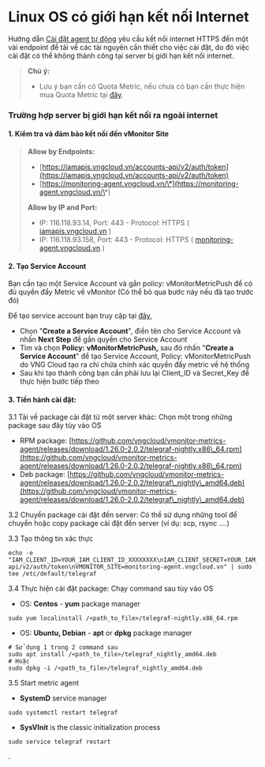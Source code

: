 # Linux OS có giới hạn kết nối Internet

Hướng dẫn [Cài đặt agent tự động](https://docs.vngcloud.vn/vng-cloud-document/vn/vmonitor-platform/cach-tinh-nang-cua-vmonitor-platform/metrics/lam-viec-voi-metric-agent/cai-dat-metric-agent-tren-server) yêu cầu kết nối internet HTTPS đến một vài endpoint để tải về các tài nguyên cần thiết cho việc cài đặt, do đó việc cài đặt có thể không thành công tại server bị giới hạn kết nối internet.

> **Chú ý:**
>
> * Lưu ý bạn cần có Quota Metric, nếu chưa có bạn cần thực hiện mua Quota Metric tại [đây](https://docs.vngcloud.vn/pages/viewpage.action?pageId=31555658).

### **Trường hợp server bị giới hạn kết nối ra ngoài internet**

#### **1. Kiểm tra và đảm bảo kết nối đến vMonitor Site**

> **Allow by Endpoints:**
>
> * [https://iamapis.vngcloud.vn/accounts-api/v2/auth/token](https://iamapis.vngcloud.vn/accounts-api/v2/auth/token)
> * [https://monitoring-agent.vngcloud.vn/\*](https://monitoring-agent.vngcloud.vn/\*)
>
> **Allow by IP and Port:**
>
> * IP: 116.118.93.14, Port: 443 - Protocol: HTTPS ( [iamapis.vngcloud.vn](http://iamapis.vngcloud.vn) )
> * IP: 116.118.93.158, Port: 443 - Protocol: HTTPS ( [monitoring-agent.vngcloud.vn](http://monitoring-agent.vngcloud.vn) )

#### **2. Tạo Service Account** 

Bạn cần tạo một Service Account và gắn policy: vMonitorMetricPush để có đủ quyền đẩy Metric về vMonitor (Có thể bỏ qua bước này nếu đã tạo trước đó)

Để tạo service account bạn truy cập tại [đây](https://hcm-3.console.vngcloud.vn/iam/service-accounts),

* Chọn "**Create a Service Account**", điền tên cho Service Account và nhấn **Next Step** để gắn quyền cho Service Account
* Tìm và chọn **Policy:** **vMonitorMetricPush,** sau đó nhấn "**Create a Service Account**" để tạo Service Account, Policy: vMonitorMetricPush do VNG Cloud tạo ra chỉ chứa chính xác quyền đẩy metric về hệ thống
* Sau khi tạo thành công bạn cần phải lưu lại Client\_ID và Secret\_Key để thực hiện bước tiếp theo

#### **3. Tiến hành cài đặt:**

3.1 Tải về package cài đặt từ một server khác: Chọn một trong những package sau đây tùy vào OS

* RPM package: [https://github.com/vngcloud/vmonitor-metrics-agent/releases/download/1.26.0-2.0.2/telegraf-nightly.x86\_64.rpm](https://github.com/vngcloud/vmonitor-metrics-agent/releases/download/1.26.0-2.0.2/telegraf-nightly.x86\_64.rpm)
* Deb package: [https://github.com/vngcloud/vmonitor-metrics-agent/releases/download/1.26.0-2.0.2/telegraf\_nightly\_amd64.deb](https://github.com/vngcloud/vmonitor-metrics-agent/releases/download/1.26.0-2.0.2/telegraf\_nightly\_amd64.deb)

3.2 Chuyển package cài đặt đến server: Có thể sử dụng những tool để chuyển hoặc copy package cài đặt đến server (ví dụ: scp, rsync ....)

3.3 Tạo thông tin xác thực

```
echo -e "IAM_CLIENT_ID=YOUR_IAM_CLIENT_ID_XXXXXXXX\nIAM_CLIENT_SECRET=YOUR_IAM_CLIENT_SECRET_XXXXXXXX\nIAM_URL=https://iamapis.vngcloud.vn/accounts-api/v2/auth/token\nVMONITOR_SITE=monitoring-agent.vngcloud.vn" | sudo tee /etc/default/telegraf
```

3.4 Thực hiện cài đặt package: Chạy command sau tùy vào OS

* OS: **Centos** - **yum** package manager

```
sudo yum localinstall /<path_to_file>/telegraf-nightly.x86_64.rpm 
```

* OS: **Ubuntu, Debian** - **apt** or **dpkg** package manager

```
# Sử dụng 1 trong 2 command sau
sudo apt install /<path_to_file>/telegraf_nightly_amd64.deb
# Hoặc
sudo dpkg -i /<path_to_file>/telegraf_nightly_amd64.deb

```

3.5 Start metric agent

* **SystemD** service manager

```
sudo systemctl restart telegraf
```

* **SysVInit** is the classic initialization process

```
sudo service telegraf restart
```

.
